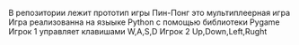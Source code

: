 В репозитории лежит прототип игры Пин-Понг это мультиплеерная игра
Игра реализованна на языыке Python с помощью библиотеки Pygame
Игрок 1 управляет клавишами W,A,S,D Игрок 2 Up,Down,Left,Rught

